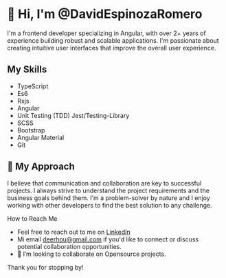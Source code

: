 # 👋 Hi, I'm @DavidEspinozaRomero

I'm a frontend developer specializing in Angular, with over 2+ years of experience building robust and scalable applications. I'm passionate about creating intuitive user interfaces that improve the overall user experience.

## My Skills
- TypeScript
- Es6
- Rxjs
- Angular
- Unit Testing (TDD) Jest/Testing-Library
- SCSS
- Bootstrap
- Angular Material
- Git

## 👀 My Approach
I believe that communication and collaboration are key to successful projects. I always strive to understand the project requirements and the business goals behind them. I'm a problem-solver by nature and I enjoy working with other developers to find the best solution to any challenge.

How to Reach Me
- Feel free to reach out to me on [LinkedIn](https://github.com/DavidEspinozaRomero)
- Mi email deerhou@gmail.com if you'd like to connect or discuss potential collaboration opportunities.
- 💞️ I’m looking to collaborate on Opensource projects.

Thank you for stopping by!

<!---
## My Projects
Here are a few projects that I've worked on:

[Project 1](link to repo): Short description of the project and your contribution
[Project 2](link to repo): Short description of the project and your contribution
[Project 3](link to repo): Short description of the project and your contribution


-  Hi, I’m @DavidEspinozaRomero
-  I’m interested in WEB Apps
- 🌱 I’m currently learning Unit Testing (TDD) for Angular whit Jest and Testing Library

- 📫 How to reach me deerhou@gmail.com
DavidEspinozaRomero/DavidEspinozaRomero is a ✨ special ✨ repository because its `README.md` (this file) appears on your GitHub profile.
You can click the Preview link to take a look at your changes.
--->
